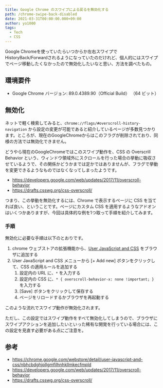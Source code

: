 ```yaml
---
title: Google Chrome のスワイプによる戻るを無効化する
path: /chrome-swipe-back-disabled
date: 2021-03-31T00:00:00.000+09:00
author: yo1000
tags:
  - Tech
  - CSS
---
```


Google Chromeを使っていたらいつからか左右スワイプでHistoryBack/Forwardされるようになっていたのだけれど、個人的にはスワイプでページ移動したくなかったので無効化したいなと思い、方法を調べたもの。

## 環境要件

- Google Chrome バージョン: 89.0.4389.90（Official Build） （64 ビット）


## 無効化

ネットで軽く検索してみると、`chrome://flags/#overscroll-history-navigation` から設定の変更が可能であると紹介しているページが多数見つかります。ところが、現在のGoogleChromeからはこのフラグが削除されており、同様の方法では無効化できません。

どうやら現在のGoogleChromeではこのスワイプ動作を、CSS の Overscrill Behavior という、ウィンドウ領域外にスクロールを行った場合の挙動に吸収させているようで、その関係かどうかまでは定かではありませんが、フラグで挙動を変更できるようなものではなくなってしまったようです。

- https://developers.google.com/web/updates/2017/11/overscroll-behavior
- https://drafts.csswg.org/css-overscroll/

つまり、この挙動を無効化するには、Chrome で表示するページに CSS を当てれば良い、ということです。ページにカスタム CSS を適用するようなアドオンはいくつかありますが、今回は具体的な例を1つ取って手順を紹介してみます。

### 手順

無効化に必要な手順は以下のとおりです。

1. chrome ウェブストアの拡張機能から、[User JavaScript and CSS](https://chrome.google.com/webstore/detail/user-javascript-and-css/nbhcbdghjpllgmfilhnhkllmkecfmpld) をブラウザに追加する
2. User JavaScript and CSS メニューから [+ Add new] ボタンをクリックして、CSS の適用ルールを追加する
    1. 設定内の URL に、`*` を入力する
    2. 設定内の CSS に、`* { overscroll-behavior-x: none !important; }` を入力する
    3. [Save] ボタンをクリックして保存する
    4. ページをリロードするかブラウザを再起動する

このような流れでスワイプ動作が無効化されます。

ただし、この設定ではスワイプ動作をすべて無効化してしまうので、ブラウザにスワイプアクションを追加したいといった稀有な開発を行っている場合には、この設定を見直す必要がある点にご注意を。


## 参考

- https://chrome.google.com/webstore/detail/user-javascript-and-css/nbhcbdghjpllgmfilhnhkllmkecfmpld
- https://developers.google.com/web/updates/2017/11/overscroll-behavior
- https://drafts.csswg.org/css-overscroll/
